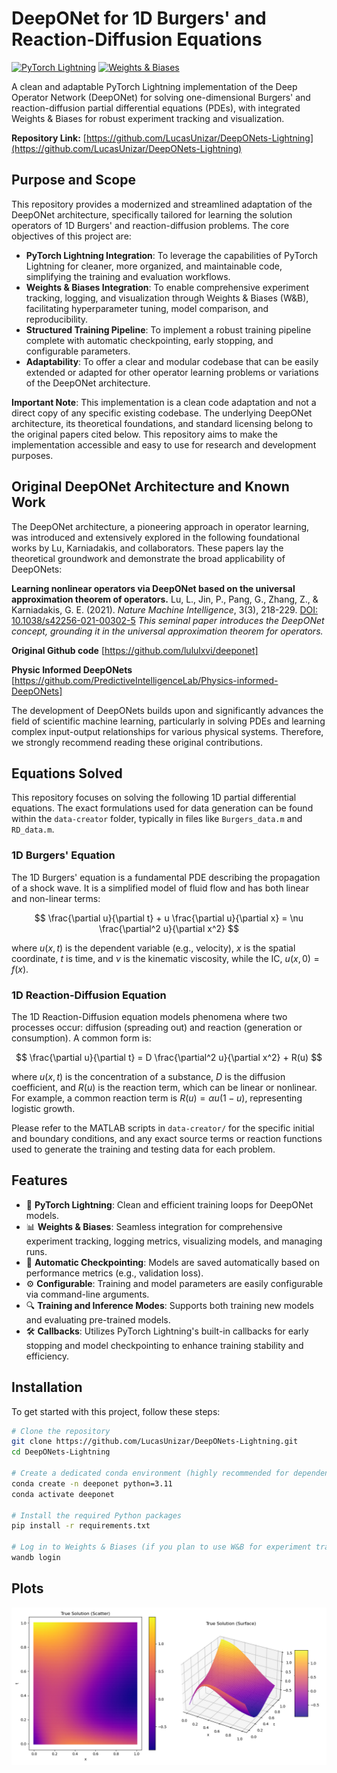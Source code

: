 # DeepONet for 1D Burgers' and Reaction-Diffusion Equations

[![PyTorch Lightning](https://img.shields.io/badge/PyTorch%20Lightning-2.0+-blue.svg)](https://pytorch-lightning.readthedocs.io/)
[![Weights & Biases](https://img.shields.io/badge/Weights_&_Biases-0.16+-yellowgreen)](https://wandb.ai)

A clean and adaptable PyTorch Lightning implementation of the Deep Operator Network (DeepONet) for solving one-dimensional Burgers' and reaction-diffusion partial differential equations (PDEs), with integrated Weights & Biases for robust experiment tracking and visualization.

**Repository Link:** [https://github.com/LucasUnizar/DeepONets-Lightning](https://github.com/LucasUnizar/DeepONets-Lightning)

## Purpose and Scope

This repository provides a modernized and streamlined adaptation of the DeepONet architecture, specifically tailored for learning the solution operators of 1D Burgers' and reaction-diffusion problems. The core objectives of this project are:

-   **PyTorch Lightning Integration**: To leverage the capabilities of PyTorch Lightning for cleaner, more organized, and maintainable code, simplifying the training and evaluation workflows.
-   **Weights & Biases Integration**: To enable comprehensive experiment tracking, logging, and visualization through Weights & Biases (W&B), facilitating hyperparameter tuning, model comparison, and reproducibility.
-   **Structured Training Pipeline**: To implement a robust training pipeline complete with automatic checkpointing, early stopping, and configurable parameters.
-   **Adaptability**: To offer a clear and modular codebase that can be easily extended or adapted for other operator learning problems or variations of the DeepONet architecture.

**Important Note**: This implementation is a clean code adaptation and not a direct copy of any specific existing codebase. The underlying DeepONet architecture, its theoretical foundations, and standard licensing belong to the original papers cited below. This repository aims to make the implementation accessible and easy to use for research and development purposes.

## Original DeepONet Architecture and Known Work

The DeepONet architecture, a pioneering approach in operator learning, was introduced and extensively explored in the following foundational works by Lu, Karniadakis, and collaborators. These papers lay the theoretical groundwork and demonstrate the broad applicability of DeepONets:

**Learning nonlinear operators via DeepONet based on the universal approximation theorem of operators.**
    Lu, L., Jin, P., Pang, G., Zhang, Z., & Karniadakis, G. E. (2021).
    *Nature Machine Intelligence*, 3(3), 218-229.
    [DOI: 10.1038/s42256-021-00302-5](https://doi.org/10.1038/s42256-021-00302-5)
    *This seminal paper introduces the DeepONet concept, grounding it in the universal approximation theorem for operators.*

**Original Github code**
    [https://github.com/lululxvi/deeponet]

**Physic Informed DeepONets**
    [https://github.com/PredictiveIntelligenceLab/Physics-informed-DeepONets]

The development of DeepONets builds upon and significantly advances the field of scientific machine learning, particularly in solving PDEs and learning complex input-output relationships for various physical systems. Therefore, we strongly recommend reading these original contributions.

## Equations Solved

This repository focuses on solving the following 1D partial differential equations. The exact formulations used for data generation can be found within the `data-creator` folder, typically in files like `Burgers_data.m` and `RD_data.m`.

### 1D Burgers' Equation

The 1D Burgers' equation is a fundamental PDE describing the propagation of a shock wave. It is a simplified model of fluid flow and has both linear and non-linear terms:

$$ \frac{\partial u}{\partial t} + u \frac{\partial u}{\partial x} = \nu \frac{\partial^2 u}{\partial x^2} $$

where $u(x, t)$ is the dependent variable (e.g., velocity), $x$ is the spatial coordinate, $t$ is time, and $\nu$ is the kinematic viscosity, while the IC, $u(x,0) = f(x)$.

### 1D Reaction-Diffusion Equation

The 1D Reaction-Diffusion equation models phenomena where two processes occur: diffusion (spreading out) and reaction (generation or consumption). A common form is:

$$ \frac{\partial u}{\partial t} = D \frac{\partial^2 u}{\partial x^2} + R(u) $$

where $u(x, t)$ is the concentration of a substance, $D$ is the diffusion coefficient, and $R(u)$ is the reaction term, which can be linear or nonlinear. For example, a common reaction term is $R(u) = \alpha u (1-u)$, representing logistic growth.

Please refer to the MATLAB scripts in `data-creator/` for the specific initial and boundary conditions, and any exact source terms or reaction functions used to generate the training and testing data for each problem.

## Features

-   🚀 **PyTorch Lightning**: Clean and efficient training loops for DeepONet models.
-   📊 **Weights & Biases**: Seamless integration for comprehensive experiment tracking, logging metrics, visualizing models, and managing runs.
-   💾 **Automatic Checkpointing**: Models are saved automatically based on performance metrics (e.g., validation loss).
-   ⚙️ **Configurable**: Training and model parameters are easily configurable via command-line arguments.
-   🔍 **Training and Inference Modes**: Supports both training new models and evaluating pre-trained models.
-   🛠️ **Callbacks**: Utilizes PyTorch Lightning's built-in callbacks for early stopping and model checkpointing to enhance training stability and efficiency.

## Installation

To get started with this project, follow these steps:

```bash
# Clone the repository
git clone https://github.com/LucasUnizar/DeepONets-Lightning.git
cd DeepONets-Lightning

# Create a dedicated conda environment (highly recommended for dependency management)
conda create -n deeponet python=3.11
conda activate deeponet

# Install the required Python packages
pip install -r requirements.txt

# Log in to Weights & Biases (if you plan to use W&B for experiment tracking)
wandb login
```

## Plots
<div align="center">
<img src="/outputs/true_solution_example.png" width="850">
</div>
